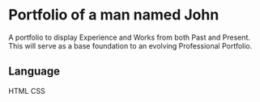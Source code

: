 # Portfolio of a man named John

A portfolio to display Experience and Works from both Past and Present. This will serve as a base foundation to an evolving Professional Portfolio.

## Language

HTML
CSS

